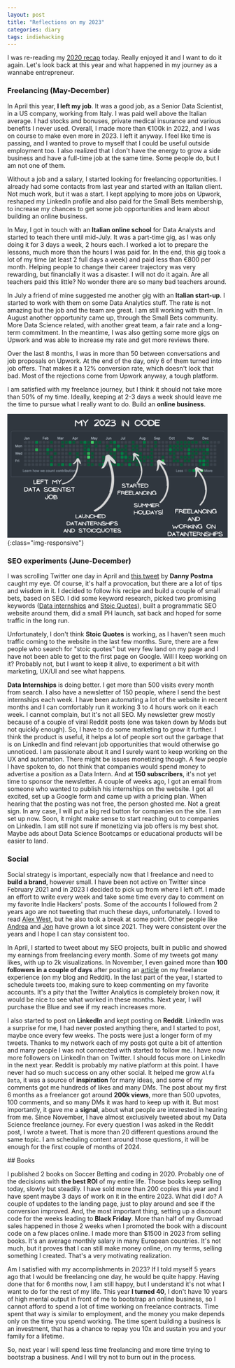 ```yaml
---
layout: post
title: "Reflections on my 2023"
categories: diary
tags: indiehacking
---
```


I was re-reading my [2020 recap][2020 recap] today. Really enjoyed it and I want to do it again. Let's look back at this year and what happened in my journey as a wannabe entrepreneur.

### Freelancing (May-December)

In April this year, **I left my job**. It was a good job, as a Senior Data Scientist, in a US company, working from Italy. I was paid well above the Italian average. I had stocks and bonuses, private medical insurance and various benefits I never used. Overall, I made more than €100k in 2022, and I was on course to make even more in 2023. I left it anyway. I feel like time is passing, and I wanted to prove to myself that I could be useful outside employment too. I also realized that I don't have the energy to grow a side business and have a full-time job at the same time. Some people do, but I am not one of them.

Without a job and a salary, I started looking for freelancing opportunities. I already had some contacts from last year and started with an Italian client. Not much work, but it was a start. I kept applying to more jobs on Upwork, reshaped my LinkedIn profile and also paid for the Small Bets membership, to increase my chances to get some job opportunities and learn about building an online business.

In May, I got in touch with an **Italian online school** for Data Analysts and started to teach there until mid-July. It was a part-time gig, as I was only doing it for 3 days a week, 2 hours each. I worked a lot to prepare the lessons, much more than the hours I was paid for. In the end, this gig took a lot of my time (at least 2 full days a week) and paid less than €800 per month. Helping people to change their career trajectory was very rewarding, but financially it was a disaster. I will not do it again. Are all teachers paid this little? No wonder there are so many bad teachers around.

In July a friend of mine suggested me another gig with an **Italian start-up**. I started to work with them on some Data Analytics stuff. The rate is not amazing but the job and the team are great. I am still working with them. In August another opportunity came up, through the Small Bets community. More Data Science related, with another great team, a fair rate and a long-term commitment. In the meantime, I was also getting some more gigs on Upwork and was able to increase my rate and get more reviews there.

Over the last 8 months, I was in more than 50 between conversations and job proposals on Upwork. At the end of the day, only 6 of them turned into job offers. That makes it a 12% conversion rate, which doesn't look that bad. Most of the rejections come from Upwork anyway, a tough platform.

I am satisfied with my freelance journey, but I think it should not take more than 50% of my time. Ideally, keeping at 2-3 days a week should leave me the time to pursue what I really want to do. Build an **online business**.

![datainternships-traffic](/images/2023_code.png){:class="img-responsive"}

### SEO experiments (June-December)

I was scrolling Twitter one day in April and [this tweet][postma-tweet] by **Danny Postma** caught my eye.
Of course, it's half a provocation, but there are a lot of tips and wisdom in it. I decided to follow his recipe and build a couple of small bets, based on SEO. I did some keyword research, picked two promising keywords ([Data internships][datainternships] and [Stoic Quotes][stoicquotes]), built a programmatic SEO website around them, did a small PH launch, sat back and hoped for some traffic in the long run.

Unfortunately, I don't think **Stoic Quotes** is working, as I haven't seen much traffic coming to the website in the last few months. Sure, there are a few people who search for "stoic quotes" but very few land on my page and I have not been able to get to the first page on Google. Will I keep working on it? Probably not, but I want to keep it alive, to experiment a bit with marketing, UX/UI and see what happens.

**Data Internships** is doing better. I get more than 500 visits every month from search. I also have a newsletter of 150 people, where I send the best internships each week. I have been automating a lot of the website in recent months and I can comfortably run it working 3 to 4 hours work on it each week. I cannot complain, but it's not all SEO. My newsletter grew mostly because of a couple of viral Reddit posts (one was taken down by Mods but not quickly enough). So, I have to do some marketing to grow it further. I think the product is useful, it helps a lot of people sort out the garbage that is on LinkedIn and find relevant job opportunities that would otherwise go unnoticed. I am passionate about it and I surely want to keep working on the UX and automation. There might be issues monetizing though. A few people I have spoken to, do not think that companies would spend money to advertise a position as a Data Intern. And at **150 subscribers**, it's not yet time to sponsor the newsletter. A couple of weeks ago, I got an email from someone who wanted to publish his internships on the website. I got all excited, set up a Google form and came up with a pricing plan. When hearing that the posting was not free, the person ghosted me. Not a great sign. In any case, I will put a big red button for companies on the site. I am set up now. Soon, it might make sense to start reaching out to companies on LinkedIn. I am still not sure if monetizing via job offers is my best shot. Maybe ads about Data Science Bootcamps or educational products will be easier to land.

### Social

Social strategy is important, especially now that I freelance and need to **build a brand**, however small. I have been not active on Twitter since February 2021 and in 2023 I decided to pick up from where I left off. I made an effort to write every week and take some time every day to comment on my favorite Indie Hackers' posts. Some of the accounts I followed from 2 years ago are not tweeting that much these days, unfortunately. I loved to read [Alex West][alexwest], but he also took a break at some point. Other people like [Andrea][andrea] and [Jon][yongfook] have grown a lot since 2021. They were consistent over the years and I hope I can stay consistent too.

In April, I started to tweet about my SEO projects, built in public and showed my earnings from freelancing every month. Some of my tweets got many likes, with up to 2k visualizations. In November, I even gained more than **100 followers in a couple of days** after posting an [article][article] on my freelance experience (on my blog and Reddit). In the last part of the year, I started to schedule tweets too, making sure to keep commenting on my favorite accounts. It's a pity that the Twitter Analytics is completely broken now, it would be nice to see what worked in these months. Next year, I will purchase the Blue and see if my reach increases more.

I also started to post on **LinkedIn** and kept posting on **Reddit**. LinkedIn was a surprise for me, I had never posted anything there, and I started to post, maybe once every few weeks. The posts were just a longer form of my tweets. Thanks to my network each of my posts got quite a bit of attention and many people I was not connected with started to follow me. I have now more followers on LinkedIn than on Twitter. I should focus more on LinkedIn in the next year.
Reddit is probably my native platform at this point. I have never had so much success on any other social. It helped me grow `Alfa Data`, it was a source of **inspiration** for many ideas, and some of my comments got me hundreds of likes and many DMs. The post about my first 6 months as a freelancer got around **200k views**, more than 500 upvotes, 100 comments, and so many DMs it was hard to keep up with it. But most importantly, it gave me a **signal**, about what people are interested in hearing from me. Since November, I have almost exclusively tweeted about my Data Science freelance journey. For every question I was asked in the Reddit post, I wrote a tweet. That is more than 20 different questions around the same topic. I am scheduling content around those questions, it will be enough for the first couple of months of 2024.

## Books

I published 2 books on Soccer Betting and coding in 2020. Probably one of the decisions with **the best ROI** of my entire life. Those books keep selling today, slowly but steadily. I have sold more than 200 copies this year and I have spent maybe 3 days of work on it in the entire 2023. What did I do? A couple of updates to the landing page, just to play around and see if the conversion improved. And, the most important thing, setting up a discount code for the weeks leading to **Black Friday**. More than half of my Gumroad sales happened in those 2 weeks when I promoted the book with a discount code on a few places online. I made more than $1500 in 2023 from selling books. It's an average monthly salary in many European countries. It's not much, but it proves that I can still make money online, on my terms, selling something I created. That's a very motivating realization.

Am I satisfied with my accomplishments in 2023? If I told myself 5 years ago that I would be freelancing one day, he would be quite happy. Having done that for 6 months now, I am still happy, but I understand it's not what I want to do for the rest of my life. This year **I turned 40**, I don't have 10 years of high mental output in front of me to bootstrap an online business, so I cannot afford to spend a lot of time working on freelance contracts. Time spent that way is similar to employment, and the money you make depends only on the time you spend working. The time spent building a business is an investment, that has a chance to repay you 10x and sustain you and your family for a lifetime.

So, next year I will spend less time freelancing and more time trying to bootstrap a business. And I will try not to burn out in the process.

[smallbets]: https://smallbets.co
[postma-tweet]: https://x.com/dannypostmaa/status/1646368426246680579?s=20
[datainternships]: https://datainternships.co
[stoicquotes]: https://stoicquotes.co
[alexwest]: https://twitter.com/alexwestco
[yongfook]: https://twitter.com/yongfook
[andrea]: https://twitter.com/theandreboso
[article]: https://www.tropianhs.com/diary/2023/11/12/data-science-freelance
[2020 recap]: https://www.tropianhs.com/webapp/2020/12/29/reflections
